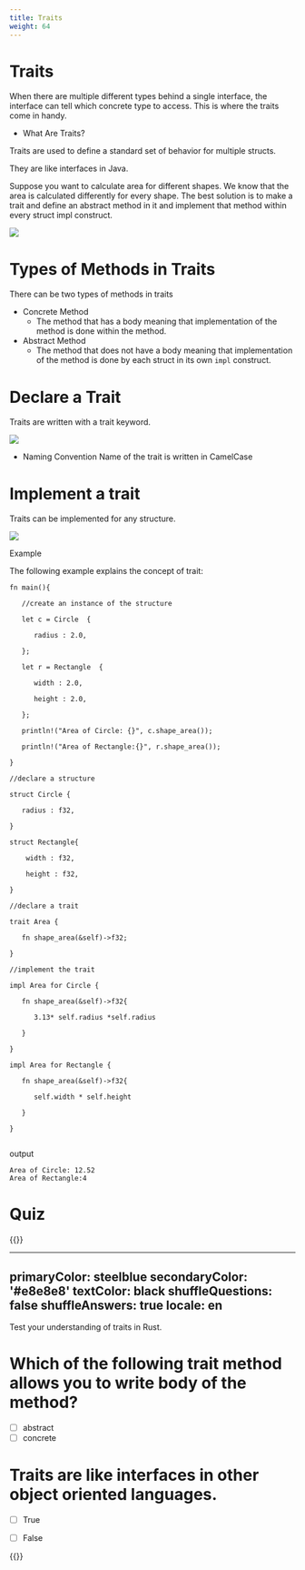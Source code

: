 ```yaml
---
title: Traits
weight: 64
---
```



# Traits

When there are multiple different types behind a single interface, the interface can tell which concrete type to access. 
This is where the traits come in handy.

- What Are Traits? 

Traits are used to define a standard set of behavior for multiple structs.

They are like interfaces in Java.

Suppose you want to calculate area for different shapes. We know that the area is calculated differently for every shape. The best solution is to make a trait and define an abstract method in it and implement that method within every struct impl construct.
   
   
![](/img/diagrams/109.traits-example.png)



# Types of Methods in Traits 

There can be two types of methods in traits

- Concrete Method
   - The method that has a body meaning that implementation of the method is done within the method.
- Abstract Method
   - The method that does not have a body meaning that implementation of the method is done by each struct in its own `impl` construct.
       
       
# Declare a Trait 

Traits are written with a trait keyword.

![](/img/diagrams/110.traits-syntax.png)

- Naming Convention
    Name of the trait is written in CamelCase

# Implement a trait

Traits can be implemented for any structure.

![](/img/diagrams/111.traits-syntax-impl.png)

Example 

The following example explains the concept of trait:

```
fn main(){

   //create an instance of the structure

   let c = Circle  {

      radius : 2.0,

   };

   let r = Rectangle  {

      width : 2.0,

      height : 2.0,

   };

   println!("Area of Circle: {}", c.shape_area());

   println!("Area of Rectangle:{}", r.shape_area());

}

//declare a structure

struct Circle {

   radius : f32,

}

struct Rectangle{

    width : f32,

    height : f32,

}

//declare a trait

trait Area {

   fn shape_area(&self)->f32;

}

//implement the trait

impl Area for Circle {

   fn shape_area(&self)->f32{

      3.13* self.radius *self.radius

   }

}

impl Area for Rectangle {

   fn shape_area(&self)->f32{

      self.width * self.height

   }

}


```
output 

```
Area of Circle: 12.52
Area of Rectangle:4

```
# Quiz 

{{<quizdown>}}

---
primaryColor: steelblue
secondaryColor: '#e8e8e8'
textColor: black
shuffleQuestions: false
shuffleAnswers: true
locale: en
---
Test your understanding of traits in Rust.

# Which of the following trait method allows you to write body of the method? <br>
- [ ] abstract 
- [ ] concrete 

#  Traits are like interfaces in other object oriented languages. <br>
- [ ] True 
- [ ] False 


{{</quizdown>}}







    


